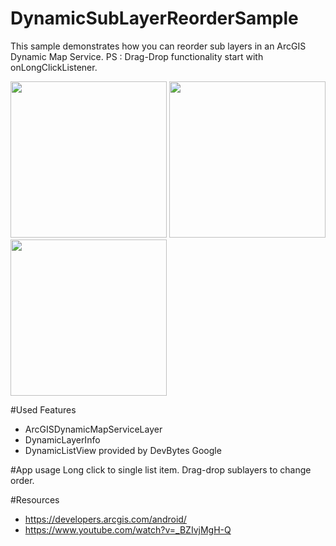 # DynamicSubLayerReorderSample
This sample demonstrates how you can reorder sub layers in an ArcGIS Dynamic Map Service. 
PS : Drag-Drop functionality start with onLongClickListener. 

<img src="https://cloud.githubusercontent.com/assets/9201717/8429817/e723c776-1f33-11e5-97c4-7410f80b0ce4.png" width="250">
<img src="https://cloud.githubusercontent.com/assets/9201717/8429816/e70f06a6-1f33-11e5-8265-d119f1ced2bf.png" width="250">
<img src="https://cloud.githubusercontent.com/assets/9201717/8429818/e725caa8-1f33-11e5-9b84-113e504799c3.png" width="250">



#Used Features
- ArcGISDynamicMapServiceLayer
- DynamicLayerInfo
- DynamicListView provided by DevBytes Google


#App usage
Long click to single list item. Drag-drop sublayers to change order. 

#Resources
- https://developers.arcgis.com/android/
- https://www.youtube.com/watch?v=_BZIvjMgH-Q

